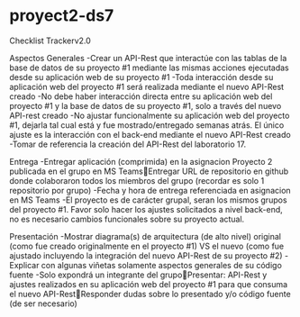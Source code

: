 # proyect2-ds7

Checklist Trackerv2.0 
 
Aspectos Generales
-Crear un API-Rest que interactúe con las tablas de la base de datos de su proyecto #1 mediante las mismas acciones ejecutadas desde su aplicación web de su proyecto #1
-Toda interacción desde su aplicación web del proyecto #1 será realizada mediante el nuevo API-Rest creado
-No debe haber interacción directa entre su aplicación web del proyecto #1 y la base de datos de su proyecto #1, solo a través del nuevo API-rest creado
-No ajustar funcionalmente su aplicación web del proyecto #1, dejarla tal cual está y fue mostrado/entregado semanas atrás. El único ajuste es la interacción con el back-end mediante el nuevo API-Rest creado
-Tomar de referencia la creación del API-Rest del laboratorio 17.
 
Entrega
-Entregar aplicación (comprimida) en la asignacion Proyecto 2 publicada en el grupo en MS TeamsEntregar URL de repositorio en github donde colaboraron todos los miembros del grupo (recordar es solo 1 repositorio por grupo)
-Fecha y hora de entrega referenciada en asignacion en MS Teams
-El proyecto es de carácter grupal, seran los mismos grupos del proyecto #1. Favor solo hacer los ajustes solicitados a nivel back-end, no es necesario cambios funcionales sobre su proyecto actual.

Presentación
-Mostrar diagrama(s) de arquitectura (de alto nivel) original (como fue creado originalmente en el proyecto #1) VS el nuevo (como fue ajustado incluyendo la integración del nuevo API-Rest de su proyecto #2)
-Explicar con algunas viñetas solamente aspectos generales de su código fuente
-Solo expondrá un integrante del grupoPresentar: API-Rest y ajustes realizados en su aplicación web del proyecto #1 para que consuma el nuevo API-RestResponder dudas sobre lo presentado y/o código fuente (de ser necesario)
